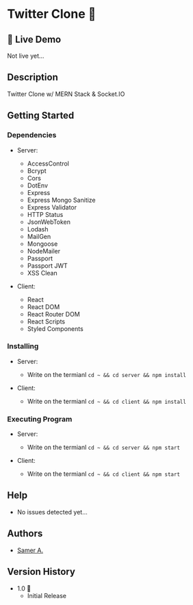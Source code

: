 # Twitter Clone 🚀

## 🔴 Live Demo

Not live yet...

## Description

Twitter Clone w/ MERN Stack & Socket.IO

## Getting Started

### Dependencies

- Server:

  - AccessControl
  - Bcrypt
  - Cors
  - DotEnv
  - Express
  - Express Mongo Sanitize
  - Express Validator
  - HTTP Status
  - JsonWebToken
  - Lodash
  - MailGen
  - Mongoose
  - NodeMailer
  - Passport
  - Passport JWT
  - XSS Clean

- Client:
  - React
  - React DOM
  - React Router DOM
  - React Scripts
  - Styled Components

### Installing

- Server:

  - Write on the termianl `cd ~ && cd server && npm install`

- Client:
  - Write on the termianl `cd ~ && cd client && npm install`

### Executing Program

- Server:

  - Write on the termianl `cd ~ && cd server && npm start`

- Client:
  - Write on the termianl `cd ~ && cd client && npm start`

## Help

- No issues detected yet...

## Authors

- [Samer A.](https://cleversamer.web.app/)

## Version History

- 1.0 🚀
  - Initial Release
